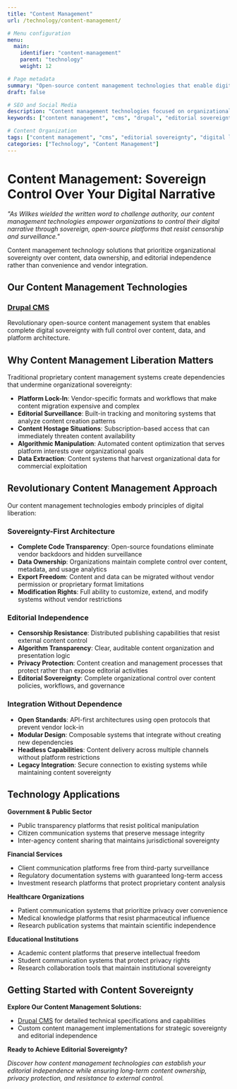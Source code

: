 ```yaml
---
title: "Content Management"
url: /technology/content-management/

# Menu configuration
menu:
  main:
    identifier: "content-management"
    parent: "technology"
    weight: 12

# Page metadata
summary: "Open-source content management technologies that enable digital sovereignty and editorial independence."
draft: false

# SEO and Social Media
description: "Content management technologies focused on organizational sovereignty, editorial independence, and freedom from proprietary platform restrictions."
keywords: ["content management", "cms", "drupal", "editorial sovereignty", "content liberation"]

# Content Organization
tags: ["content management", "cms", "editorial sovereignty", "digital liberation"]
categories: ["Technology", "Content Management"]
---
```


# Content Management: Sovereign Control Over Your Digital Narrative

*"As Wilkes wielded the written word to challenge authority, our content management technologies empower organizations to control their digital narrative through sovereign, open-source platforms that resist censorship and surveillance."*

Content management technology solutions that prioritize organizational sovereignty over content, data ownership, and editorial independence rather than convenience and vendor integration.

## Our Content Management Technologies

### [Drupal CMS](/technology/content-management/drupal-cms/)
Revolutionary open-source content management system that enables complete digital sovereignty with full control over content, data, and platform architecture.

## Why Content Management Liberation Matters

Traditional proprietary content management systems create dependencies that undermine organizational sovereignty:

- **Platform Lock-In**: Vendor-specific formats and workflows that make content migration expensive and complex
- **Editorial Surveillance**: Built-in tracking and monitoring systems that analyze content creation patterns
- **Content Hostage Situations**: Subscription-based access that can immediately threaten content availability
- **Algorithmic Manipulation**: Automated content optimization that serves platform interests over organizational goals
- **Data Extraction**: Content systems that harvest organizational data for commercial exploitation

## Revolutionary Content Management Approach

Our content management technologies embody principles of digital liberation:

### Sovereignty-First Architecture
- **Complete Code Transparency**: Open-source foundations eliminate vendor backdoors and hidden surveillance
- **Data Ownership**: Organizations maintain complete control over content, metadata, and usage analytics
- **Export Freedom**: Content and data can be migrated without vendor permission or proprietary format limitations
- **Modification Rights**: Full ability to customize, extend, and modify systems without vendor restrictions

### Editorial Independence
- **Censorship Resistance**: Distributed publishing capabilities that resist external content control
- **Algorithm Transparency**: Clear, auditable content organization and presentation logic
- **Privacy Protection**: Content creation and management processes that protect rather than expose editorial activities
- **Editorial Sovereignty**: Complete organizational control over content policies, workflows, and governance

### Integration Without Dependence
- **Open Standards**: API-first architectures using open protocols that prevent vendor lock-in
- **Modular Design**: Composable systems that integrate without creating new dependencies
- **Headless Capabilities**: Content delivery across multiple channels without platform restrictions
- **Legacy Integration**: Secure connection to existing systems while maintaining content sovereignty

## Technology Applications

**Government & Public Sector**
- Public transparency platforms that resist political manipulation
- Citizen communication systems that preserve message integrity
- Inter-agency content sharing that maintains jurisdictional sovereignty

**Financial Services**
- Client communication platforms free from third-party surveillance
- Regulatory documentation systems with guaranteed long-term access
- Investment research platforms that protect proprietary content analysis

**Healthcare Organizations**
- Patient communication systems that prioritize privacy over convenience
- Medical knowledge platforms that resist pharmaceutical influence
- Research publication systems that maintain scientific independence

**Educational Institutions**
- Academic content platforms that preserve intellectual freedom
- Student communication systems that protect privacy rights
- Research collaboration tools that maintain institutional sovereignty

## Getting Started with Content Sovereignty

**Explore Our Content Management Solutions:**
- [Drupal CMS](/technology/content-management/drupal-cms/) for detailed technical specifications and capabilities
- Custom content management implementations for strategic sovereignty and editorial independence

**Ready to Achieve Editorial Sovereignty?**

*Discover how content management technologies can establish your editorial independence while ensuring long-term content ownership, privacy protection, and resistance to external control.*

